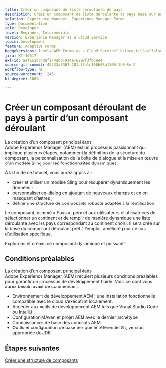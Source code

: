 ```yaml
---
title: Créer un composant de liste déroulante de pays
description: Créez un composant de liste déroulante de pays basé sur un composant déroulant de base d’AEM Forms.
solution: Experience Manager, Experience Manager Forms
type: Documentation
role: Developer
level: Beginner, Intermediate
version: Experience Manager as a Cloud Service
topic: Development
feature: Adaptive Forms
badgeVersions: label="AEM Forms as a Cloud Service" before-title="false"
jira: KT-16517
exl-id: aef151bc-daf1-4abd-914a-6299f3fb58e4
source-git-commit: 48433a5367c281cf5a1c106b08a1306f1b0e8ef4
workflow-type: ht
source-wordcount: '245'
ht-degree: 100%

---
```


# Créer un composant déroulant de pays à partir d’un composant déroulant

La création d’un composant principal dans Adobe Experience Manager (AEM) est un processus passionnant qui implique plusieurs étapes, notamment la définition de la structure du composant, la personnalisation de la boîte de dialogue et la mise en œuvre d’un modèle Sling pour les fonctionnalités dynamiques.

À la fin de ce tutoriel, vous aurez appris à :

* créer et utiliser un modèle Sling pour récupérer dynamiquement les données ;
* personnaliser cq-dialog en ajoutant de nouveaux champs et en en masquant d’autres ;
* définir une structure de composants robuste adaptée à la réutilisation.

Le composant, nommé « Pays », permet aux utilisateurs et utilisatrices de sélectionner un continent et de remplir de manière dynamique une liste déroulante avec les pays correspondant au continent choisi. Il sera créé sur la base du composant déroulant prêt à l’emploi, amélioré pour ce cas d’utilisation spécifique.

Explorons et créons ce composant dynamique et puissant !

## Conditions préalables

La création d’un composant principal dans Adobe Experience Manager (AEM) requiert plusieurs conditions préalables pour garantir un processus de développement fluide. Voici ce dont vous aurez besoin avant de commencer :

* Environnement de développement AEM : une installation fonctionnelle compatible avec le cloud s’exécutant localement.
* Accéder aux outils de développement AEM tels que Visual Studio Code ou IntelliJ
* Configuration MAven et projet AEM avec le dernier archétype
* Connaissances de base des concepts AEM
* Outils et configuration de base tels que le référentiel Git, version appropriée du JDK


## Étapes suivantes

[Créer une structure de composants](./component.md)
